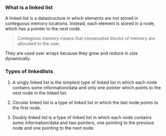 ### What is a linked list 

A linked list is a datastructure in which elements are not stored in conteguous memory locations. Instead, each element is stored in a node, which has a pointer to the next node.

> Contegious memory means that consecutive blocks of memory are allocated to the user.

They are used over arrays because they grow and reduce in size dynamically.



### Types of linkedlists

1. A singly linked list is the simplest type of linked list in which each node contains some information/data and only one pointer which points to the next node in the linked list. 

2. Circular linked list is a type of linked list in which the last node points to the first node.

3. Doubly linked list is a type of linked list in which each node contains some information/data and two pointers, one pointing to the previous node and one pointing to the next node.
